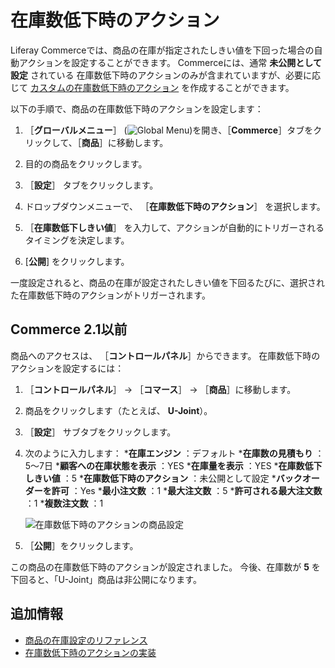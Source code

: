 # 在庫数低下時のアクション

Liferay Commerceでは、商品の在庫が指定されたしきい値を下回った場合の自動アクションを設定することができます。 Commerceには、通常 **未公開として設定** されている 在庫数低下時のアクションのみが含まれていますが、必要に応じて [カスタムの在庫数低下時のアクション](../../developer-guide/implementing-a-custom-low-stock-activity.md) を作成することができます。

以下の手順で、商品の在庫数低下時のアクションを設定します：

1. ［**グローバルメニュー**］ (![Global Menu](../../images/icon-applications-menu.png))を開き、［**Commerce**］タブをクリックして、［**商品**］に移動します。

1. 目的の商品をクリックします。

1. ［**設定**］ タブをクリックします。

1. ドロップダウンメニューで、 ［**在庫数低下時のアクション**］ を選択します。

1. ［**在庫数低下しきい値**］ を入力して、アクションが自動的にトリガーされるタイミングを決定します。

1. [**公開**] をクリックします。

一度設定されると、商品の在庫が設定されたしきい値を下回るたびに、選択された在庫数低下時のアクションがトリガーされます。

<a name="commerce-21-and-below" />

## Commerce 2.1以前

商品へのアクセスは、 ［**コントロールパネル**］からできます。 在庫数低下時のアクションを設定するには：

1. ［**コントロールパネル**］ → ［**コマース**］ → ［**商品**］に移動します。
1. 商品をクリックします（たとえば、 **U-Joint**）。
1. ［**設定**］ サブタブをクリックします。
1. 次のように入力します：
    ***在庫エンジン** ：デフォルト
    ***在庫数の見積もり** ：5～7日
    ***顧客への在庫状態を表示** ：YES
    ***在庫量を表示** ：YES
    ***在庫数低下しきい値** ：5
    ***在庫数低下時のアクション** ：未公開として設定
    ***バックオーダーを許可** ：Yes
    ***最小注文数** ：1
    ***最大注文数** ：5
    ***許可される最大注文数** ：1
    ***複数注文数** ：1

    ![在庫数低下時のアクションの商品設定](./low-stock-action/images/01.png)

1. ［**公開**］をクリックします。

この商品の在庫数低下時のアクションが設定されました。 今後、在庫数が **5** を下回ると、「U-Joint」商品は非公開になります。

<a name="additional-information" />

## 追加情報

* [商品の在庫設定のリファレンス](./product-inventory-configuration-reference.md)
* [在庫数低下時のアクションの実装](../../developer-guide/implementing-a-custom-low-stock-activity.md)
